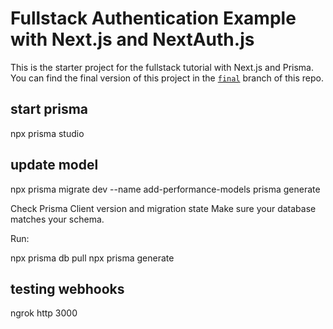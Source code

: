 # Fullstack Authentication Example with Next.js and NextAuth.js

This is the starter project for the fullstack tutorial with Next.js and Prisma. You can find the final version of this project in the [`final`](https://github.com/prisma/blogr-nextjs-prisma/tree/final) branch of this repo.

## start prisma

npx prisma studio

## update model

npx prisma migrate dev --name add-performance-models
prisma generate

Check Prisma Client version and migration state
Make sure your database matches your schema.

Run:

npx prisma db pull
npx prisma generate

## testing webhooks

ngrok http 3000